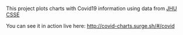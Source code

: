 This project plots charts with Covid19 information using data from <a target="_blank" href="https://github.com/CSSEGISandData/COVID-19">JHU CSSE</a> 

You can see it in action live here: http://covid-charts.surge.sh/#/covid
